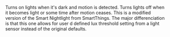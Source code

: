 Turns on lights when it's dark and motion is detected. Turns lights off when it becomes light or some time after motion ceases.
This is a modified version of the Smart Nightlight from SmartThings. The major differenciation is that this one allows for user d
defined lux threshold setting from a light sensor instead of the original defaults.
